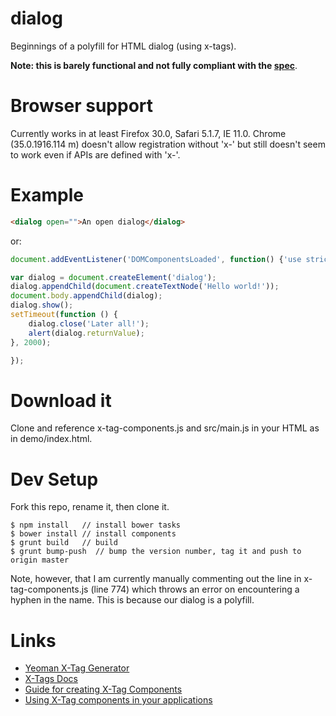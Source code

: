 # dialog

Beginnings of a polyfill for HTML dialog (using x-tags).

**Note: this is barely functional and not fully compliant with the [spec](http://www.w3.org/html/wg/drafts/html/master/interactive-elements.html#the-dialog-element)**.

# Browser support

Currently works in at least Firefox 30.0, Safari 5.1.7, IE 11.0.
Chrome (35.0.1916.114 m) doesn't allow registration without 'x-'
but still doesn't seem to work even if APIs are defined with 'x-'.

# Example

```html
<dialog open="">An open dialog</dialog>
```

or:

```js
document.addEventListener('DOMComponentsLoaded', function() {'use strict';

var dialog = document.createElement('dialog');
dialog.appendChild(document.createTextNode('Hello world!'));
document.body.appendChild(dialog);
dialog.show();
setTimeout(function () {
	dialog.close('Later all!');
	alert(dialog.returnValue);
}, 2000);

});
```

# Download it

Clone and reference x-tag-components.js and src/main.js in your HTML as in demo/index.html.

# Dev Setup

Fork this repo, rename it, then clone it.

```
$ npm install	// install bower tasks
$ bower install	// install components
$ grunt build   // build
$ grunt bump-push  // bump the version number, tag it and push to origin master
```

Note, however, that I am currently manually commenting out the line in
x-tag-components.js (line 774) which throws an error on encountering a
hyphen in the name. This is because our dialog is a polyfill.

# Links

* [Yeoman X-Tag Generator](https://github.com/x-tag/x-tag-generator)
* [X-Tags Docs](http://x-tags.org/docs)
* [Guide for creating X-Tag Components](https://github.com/x-tag/core/wiki/Creating-X-Tag-Components)
* [Using X-Tag components in your applications](https://github.com/x-tag/core/wiki/Using-our-Web-Components-in-Your-Application)
